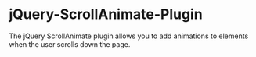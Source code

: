 # jQuery-ScrollAnimate-Plugin
The jQuery ScrollAnimate plugin allows you to add animations to elements when the user scrolls down the page. 
